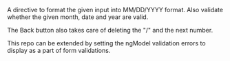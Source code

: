 A directive to format the given input into MM/DD/YYYY format. Also validate whether the given month, date and year are valid.

The Back button also takes care of deleting the "/" and the next number. 

This repo can be extended by setting the ngModel validation errors to display as a part of form validations. 
